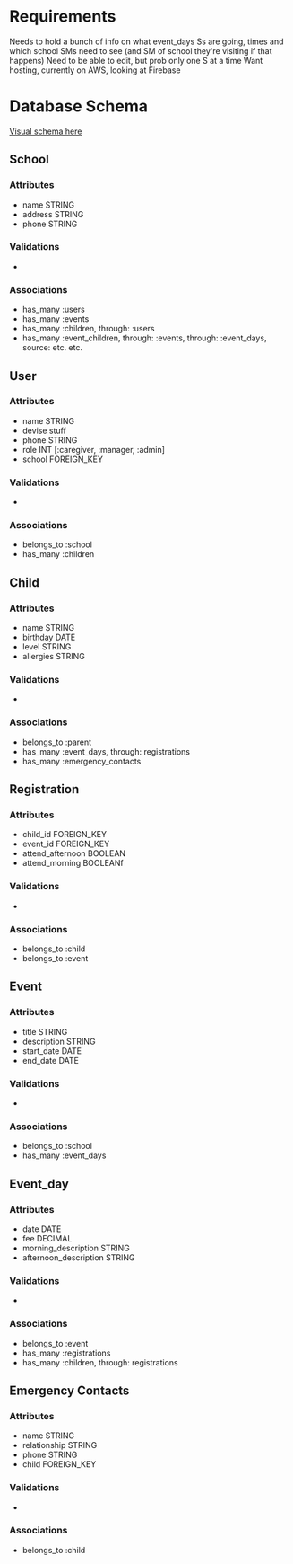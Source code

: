 # Requirements

Needs to hold a bunch of info on what event_days Ss are going, times and which school
SMs need to see (and SM of school they're visiting if that happens)
Need to be able to edit, but prob only one S at a time
Want hosting, currently on AWS, looking at Firebase

# Database Schema
[Visual schema here](https://lucid.app/lucidchart/582c392f-7113-4fb7-9a93-8697af8fa27d/edit?invitationId=inv_4ec19f91-a432-4b99-a0d2-09d50b682b5f)

## School
### Attributes
- name STRING
- address STRING
- phone STRING

### Validations
- 

### Associations
- has_many :users
- has_many :events
- has_many :children, through: :users
- has_many :event_children, through: :events, through: :event_days, source: etc. etc.

## User
### Attributes
- name STRING
- devise stuff
- phone STRING
- role INT [:caregiver, :manager, :admin]
- school FOREIGN_KEY

### Validations
- 

### Associations
- belongs_to :school
- has_many :children


## Child
### Attributes
- name STRING
- birthday DATE
- level STRING
- allergies STRING 

### Validations
- 

### Associations
- belongs_to :parent
- has_many :event_days, through: registrations
- has_many :emergency_contacts


## Registration
### Attributes
- child_id FOREIGN_KEY
- event_id FOREIGN_KEY
- attend_afternoon BOOLEAN
- attend_morning BOOLEANf

### Validations
- 

### Associations
- belongs_to :child
- belongs_to :event

## Event
### Attributes
- title STRING
- description STRING
- start_date DATE
- end_date DATE

### Validations
- 

### Associations
- belongs_to :school
- has_many :event_days


## Event_day
### Attributes
- date DATE
- fee DECIMAL
- morning_description STRING
- afternoon_description STRING

### Validations
- 

### Associations
- belongs_to :event
- has_many :registrations
- has_many :children, through: registrations


## Emergency Contacts
### Attributes
- name STRING
- relationship STRING
- phone STRING
- child FOREIGN_KEY

### Validations
- 

### Associations
- belongs_to :child
